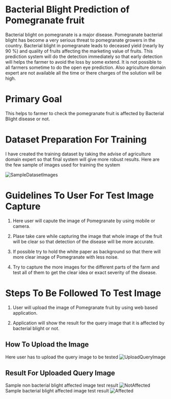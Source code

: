 
# Bacterial Blight Prediction of Pomegranate fruit

Bacterial blight on pomegranate is a major disease. Pomegranate bacterial blight has become a very serious threat to pomegranate growers in the country. Bacterial blight in pomegranate leads to deceased yield (nearly by 90 %) and quality of fruits affecting the marketing value of fruits.  This prediction system will do the detection immediately so that early detection will helps the farmer to avoid the loss by some extend. It is not possible to all farmers sometime to do the open eye prediction. Also agriculture domain expert are not available all the time or there charges of the solution will be high.

# Primary Goal
This helps to farmer to check the pomegranate fruit is affected by Bacterial Blight disease or not.

# Dataset Preparation For Training
I have created the training dataset by taking the advise of agriculture domain expert so that final system will give more robust results. Here are the few sample of images used for training the system

![SampleDatasetImages](https://user-images.githubusercontent.com/64839565/150180298-e78d8a32-78cf-4495-816f-27007c415dfd.png)

# Guidelines To User For Test Image Capture

 1) Here user will capute the image of Pomegranate by using mobile or camera.

 2) Plase take care while capturing the image that whole image of the fruit will be clear so that detection of the disease will be  more accurate.
 
 3) If possible try to hold the white paper as background so that there will more clear image of Pomegranate with less noise.
 
 4) Try to capture the more images for the different parts of the farm and test all of them to get the clear idea or exact severity  of the disease.
  

# Steps To Be Followed To Test Image

1) User will upload the image of Pomegranate fruit by using web based application.

2) Application will show the result for the query image that it is affected by bacterial blight or not. 


## How To Upload the Image
Here user has to upload the query image to be tested
![UploadQueryImage](https://user-images.githubusercontent.com/64839565/150172777-1bcbf5d5-2afd-4ccc-bb5c-77231b5f62a7.png)
## Result For Uploaded Query Image
Sample non bacterial blight affected image test result
![NotAffected](https://user-images.githubusercontent.com/64839565/150173010-615fb09b-eeb4-4cdc-b99d-c8b456e2969a.png)
Sample bacterial blight affected image test result
![Affected](https://user-images.githubusercontent.com/64839565/150173089-afbfa11c-7823-4b64-a430-4861bf1fe1c5.png)
